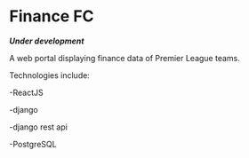 # Finance FC
***Under development***

A web portal displaying finance data of Premier League teams.

Technologies include: 

-ReactJS

-django

-django rest api

-PostgreSQL
